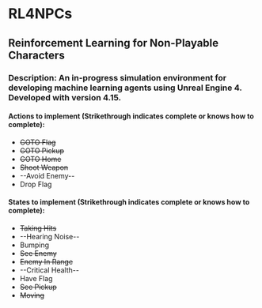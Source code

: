 # RL4NPCs

## Reinforcement Learning for Non-Playable Characters

### Description: An in-progress simulation environment for developing machine learning agents using Unreal Engine 4. Developed with version 4.15.

#### Actions to implement (Strikethrough indicates complete or knows how to complete):
* ~~GOTO Flag~~
* ~~GOTO Pickup~~
* ~~GOTO Home~~
* ~~Shoot Weapon~~
* --Avoid Enemy--
* Drop Flag

#### States to implement (Strikethrough indicates complete or knows how to complete):
* ~~Taking Hits~~
* --Hearing Noise--
* Bumping
* ~~See Enemy~~
* ~~Enemy In Range~~
* --Critical Health--
* Have Flag
* ~~See Pickup~~
* ~~Moving~~
